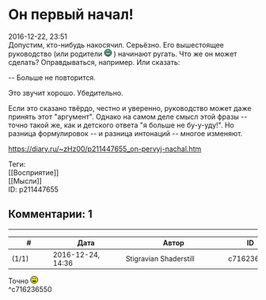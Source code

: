 Он первый начал!
================

  
2016-12-22, 23:51  
 Допустим, кто-нибудь накосячил. Серьёзно. Его вышестоящее руководство (или родители ![:D](pics/1131.gif) ) начинают ругать. Что же он может сделать? Оправдываться, например. Или сказать:   
   
 -- Больше не повторится.   
   
 Это звучит хорошо. Убедительно.   
   
 Если это сказано твёрдо, честно и уверенно, руководство может даже принять этот "аргумент". Однако на самом деле смысл этой фразы -- точно такой же, как и детского ответа "я больше не бу-у-уду!". Но разница формулировок -- и разница интонаций -- многое изменяют.   
  
<https://diary.ru/~zHz00/p211447655_on-pervyj-nachal.htm>  
  
Теги:  
[[Восприятие]]  
[[Мысли]]  
ID: p211447655  


Комментарии: 1
--------------

  


---



|         #         |              Дата              |                     Автор                     |           ID           |
| --- | --- | --- | --- |
| (1/1) | 2016-12-24, 14:36 | Stigravian Shaderstill | c716236550 |

  
 Точно ![:laugh:](pics/1126.gif)   
 ^c716236550